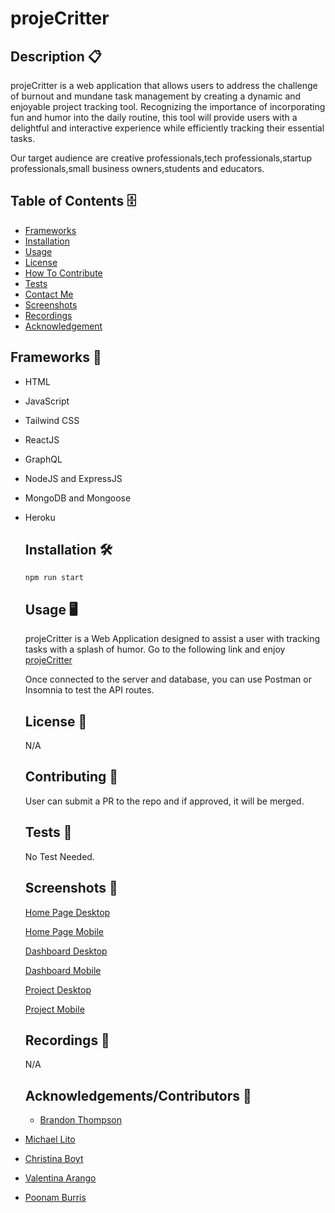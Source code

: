  # projeCritter

  ## Description 📋 
  projeCritter is a web application that allows users to address the challenge of burnout and mundane task management by creating a dynamic and enjoyable project tracking tool. Recognizing the importance of incorporating fun and humor into the daily routine, this tool will provide users with a delightful and interactive experience while efficiently tracking their essential tasks.

Our target audience are creative professionals,tech professionals,startup professionals,small business owners,students and educators.
  ## Table of Contents 🗄️ 
 - [Frameworks](#Frameworks)
 - [Installation](#Installation)
 - [Usage](#Usage)
 - [License](#License)
 - [How To Contribute](#HowToContribute)
 - [Tests](#Tests)
 - [Contact Me](#ContactMe)
 - [Screenshots](#Screenshots)
 - [Recordings](#Recordings)
 - [Acknowledgement](#Acknowledgement)
 
  ## Frameworks 🧰
- HTML
- JavaScript
- Tailwind CSS
- ReactJS
- GraphQL
- NodeJS and ExpressJS
- MongoDB and Mongoose
- Heroku
  ## Installation 🛠️ 
  `npm run start`

  ## Usage 🖥️ 
  projeCritter is a Web Application designed to assist a user with tracking tasks with a splash of humor.
Go to the following link and enjoy
 <a href="[https://user-images.githubusercontent.com/98428608/245215334-87648959-4d25-4688-9cd3-facc2491a6b0.png](https://projecritter.herokuapp.com/)">projeCritter</a> 

  Once connected to the server and database, you can use Postman or Insomnia to test the API routes.
  ## License 🔐  
  N/A
  ## Contributing 📝 
  User can submit a PR to the repo and if approved, it will be merged. 
  ## Tests 🧮
  No Test Needed.
   ## Screenshots 📸
  <a href="https://user-images.githubusercontent.com/98428608/245215334-87648959-4d25-4688-9cd3-facc2491a6b0.png">Home Page Desktop</a> 
 
  <a href="https://user-images.githubusercontent.com/98428608/245216647-11f11e3e-472c-499a-84f8-ad28e92aa6f3.png">Home Page Mobile</a>
  
   <a href="https://user-images.githubusercontent.com/98428608/245217227-08fc5dd2-eae6-4567-ad7e-eb07d10c44db.png">Dashboard Desktop</a>
   
   <a href="https://user-images.githubusercontent.com/98428608/245217345-17061d21-5a3a-456d-b26a-f653a95925b3.png">Dashboard Mobile</a>

   <a href="https://user-images.githubusercontent.com/98428608/245217760-2a2110a3-a3d1-4fbe-b61b-75a2740d9b52.png">Project Desktop</a>

   <a href="https://user-images.githubusercontent.com/98428608/245217546-36f46a8c-c0c0-4df5-9255-cf75237b952b.png">Project Mobile</a>

  ## Recordings 🎥
   N/A

  ## Acknowledgements/Contributors 🎉
  - [Brandon Thompson](https://github.com/BJThompson12)
- [Michael Lito](https://github.com/Micklitodev)
- [Christina Boyt](https://github.com/CKBoytGT)
- [Valentina Arango](https://github.com/Valentinaaranggo)
- [Poonam Burris](https://github.com/PoonamBurris)
     

